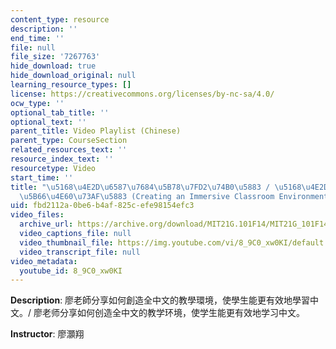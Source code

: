 ```yaml
---
content_type: resource
description: ''
end_time: ''
file: null
file_size: '7267763'
hide_download: true
hide_download_original: null
learning_resource_types: []
license: https://creativecommons.org/licenses/by-nc-sa/4.0/
ocw_type: ''
optional_tab_title: ''
optional_text: ''
parent_title: Video Playlist (Chinese)
parent_type: CourseSection
related_resources_text: ''
resource_index_text: ''
resourcetype: Video
start_time: ''
title: "\u5168\u4E2D\u6587\u7684\u5B78\u7FD2\u74B0\u5883 / \u5168\u4E2D\u6587\u7684\
  \u5B66\u4E60\u73AF\u5883 (Creating an Immersive Classroom Environment)"
uid: fbd2112a-0be6-b4af-825c-efe98154efc3
video_files:
  archive_url: https://archive.org/download/MIT21G.101F14/MIT21G_101F14_Immersive_Environment_Chinese_300k.mp4
  video_captions_file: null
  video_thumbnail_file: https://img.youtube.com/vi/8_9C0_xw0KI/default.jpg
  video_transcript_file: null
video_metadata:
  youtube_id: 8_9C0_xw0KI
---
```


**Description**: 廖老師分享如何創造全中文的教學環境，使學生能更有效地學習中文。/ 廖老师分享如何创造全中文的教学环境，使学生能更有效地学习中文。

**Instructor**: 廖灝翔

